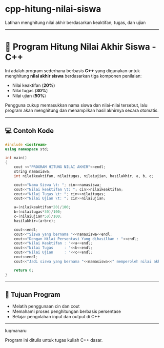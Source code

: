 # cpp-hitung-nilai-siswa
Latihan menghitung nilai akhir berdasarkan keaktifan, tugas, dan ujian

---

# 🧮 Program Hitung Nilai Akhir Siswa - C++

Ini adalah program sederhana berbasis **C++** yang digunakan untuk menghitung **nilai akhir siswa** berdasarkan tiga komponen penilaian:

- Nilai keaktifan (**20%**)
- Nilai tugas (**30%**)
- Nilai ujian (**50%**)

Pengguna cukup memasukkan nama siswa dan nilai-nilai tersebut, lalu program akan menghitung dan menampilkan hasil akhirnya secara otomatis.

---

## 💻 Contoh Kode

```cpp
#include <iostream>
using namespace std;

int main()
{
    cout <<"PROGRAM HITUNG NILAI AKHIR"<<endl;
    string namasiswa;
    int nilaikeaktifan, nilaitugas, nilaiujian, hasilakhir, a, b, c;

    cout<<"Nama Siswa \t: "; cin>>namasiswa;
    cout<<"Nilai keaktifan \t: "; cin>>nilaikeaktifan;
    cout<<"Nilai Tugas \t: "; cin>>nilaitugas;
    cout<<"Nilai Ujian \t: "; cin>>nilaiujian;

    a=(nilaikeaktifan*20)/100;
    b=(nilaitugas*30)/100;
    c=(nilaiujian*50)/100;
    hasilakhir=(a+b+c);

    cout<<endl;
    cout<<"Siswa yang bernama "<<namasiswa<<endl;
    cout<<"Dengan Nilai Persentasi Yang dihasilkan : "<<endl;
    cout<<"Nilai Keaktifan : "<<a<<endl;
    cout<<"Nilai Tugas     : "<<b<<endl;
    cout<<"Nilai Ujian     : "<<c<<endl;
    cout<<endl;
    cout<<"Jadi siswa yang bernama "<<namasiswa<<" memperoleh nilai akhir sebesar "<<hasilakhir<<endl;

    return 0;
}
```

---

## 🎯 Tujuan Program
- Melatih penggunaan cin dan cout
- Memahami proses penghitungan berbasis persentase
- Belajar pengolahan input dan output di C++

---

luqmanaru

Program ini ditulis untuk tugas kuliah C++ dasar.

